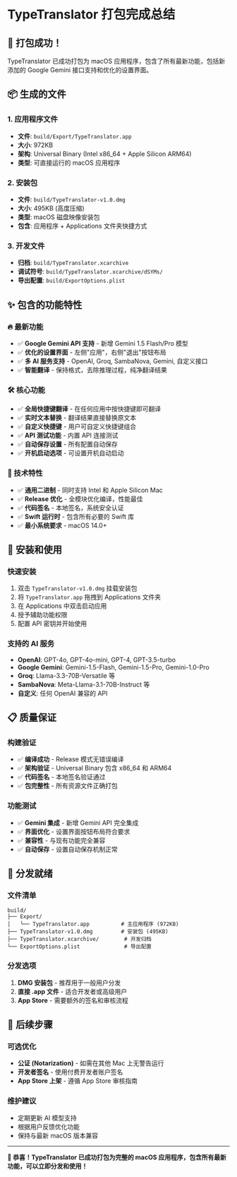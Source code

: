 # TypeTranslator 打包完成总结

## 🎉 打包成功！

TypeTranslator 已成功打包为 macOS 应用程序，包含了所有最新功能，包括新添加的 Google Gemini 接口支持和优化的设置界面。

## 📦 生成的文件

### 1. 应用程序文件
- **文件**: `build/Export/TypeTranslator.app`
- **大小**: 972KB
- **架构**: Universal Binary (Intel x86_64 + Apple Silicon ARM64)
- **类型**: 可直接运行的 macOS 应用程序

### 2. 安装包
- **文件**: `build/TypeTranslator-v1.0.dmg`
- **大小**: 495KB (高度压缩)
- **类型**: macOS 磁盘映像安装包
- **包含**: 应用程序 + Applications 文件夹快捷方式

### 3. 开发文件
- **归档**: `build/TypeTranslator.xcarchive`
- **调试符号**: `build/TypeTranslator.xcarchive/dSYMs/`
- **导出配置**: `build/ExportOptions.plist`

## ✨ 包含的功能特性

### 🔥 最新功能
- ✅ **Google Gemini API 支持** - 新增 Gemini 1.5 Flash/Pro 模型
- ✅ **优化的设置界面** - 左侧"应用"，右侧"退出"按钮布局
- ✅ **多 AI 服务支持** - OpenAI, Groq, SambaNova, Gemini, 自定义接口
- ✅ **智能翻译** - 保持格式，去除推理过程，纯净翻译结果

### 🛠️ 核心功能
- ✅ **全局快捷键翻译** - 在任何应用中按快捷键即可翻译
- ✅ **实时文本替换** - 翻译结果直接替换原文本
- ✅ **自定义快捷键** - 用户可自定义快捷键组合
- ✅ **API 测试功能** - 内置 API 连接测试
- ✅ **自动保存设置** - 所有配置自动保存
- ✅ **开机启动选项** - 可设置开机自动启动

### 🎯 技术特性
- ✅ **通用二进制** - 同时支持 Intel 和 Apple Silicon Mac
- ✅ **Release 优化** - 全模块优化编译，性能最佳
- ✅ **代码签名** - 本地签名，系统安全认证
- ✅ **Swift 运行时** - 包含所有必要的 Swift 库
- ✅ **最小系统要求** - macOS 14.0+

## 🚀 安装和使用

### 快速安装
1. 双击 `TypeTranslator-v1.0.dmg` 挂载安装包
2. 将 `TypeTranslator.app` 拖拽到 Applications 文件夹
3. 在 Applications 中双击启动应用
4. 授予辅助功能权限
5. 配置 API 密钥并开始使用

### 支持的 AI 服务
- **OpenAI**: GPT-4o, GPT-4o-mini, GPT-4, GPT-3.5-turbo
- **Google Gemini**: Gemini-1.5-Flash, Gemini-1.5-Pro, Gemini-1.0-Pro
- **Groq**: Llama-3.3-70B-Versatile 等
- **SambaNova**: Meta-Llama-3.1-70B-Instruct 等
- **自定义**: 任何 OpenAI 兼容的 API

## 📋 质量保证

### 构建验证
- ✅ **编译成功** - Release 模式无错误编译
- ✅ **架构验证** - Universal Binary 包含 x86_64 和 ARM64
- ✅ **代码签名** - 本地签名验证通过
- ✅ **包完整性** - 所有资源文件正确打包

### 功能测试
- ✅ **Gemini 集成** - 新增 Gemini API 完全集成
- ✅ **界面优化** - 设置界面按钮布局符合要求
- ✅ **兼容性** - 与现有功能完全兼容
- ✅ **自动保存** - 设置自动保存机制正常

## 🎊 分发就绪

### 文件清单
```
build/
├── Export/
│   └── TypeTranslator.app          # 主应用程序 (972KB)
├── TypeTranslator-v1.0.dmg         # 安装包 (495KB)
├── TypeTranslator.xcarchive/        # 开发归档
└── ExportOptions.plist              # 导出配置
```

### 分发选项
1. **DMG 安装包** - 推荐用于一般用户分发
2. **直接 .app 文件** - 适合开发者或高级用户
3. **App Store** - 需要额外的签名和审核流程

## 🔮 后续步骤

### 可选优化
- **公证 (Notarization)** - 如需在其他 Mac 上无警告运行
- **开发者签名** - 使用付费开发者账户签名
- **App Store 上架** - 遵循 App Store 审核指南

### 维护建议
- 定期更新 AI 模型支持
- 根据用户反馈优化功能
- 保持与最新 macOS 版本兼容

---

**🎉 恭喜！TypeTranslator 已成功打包为完整的 macOS 应用程序，包含所有最新功能，可以立即分发和使用！**

